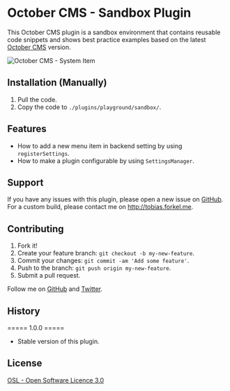 # October CMS - Sandbox Plugin
This October CMS plugin is a sandbox environment that contains reusable code snippets and shows best practice examples based on the latest [October CMS](https://octobercms.com) version.

![October CMS - System Item](https://i.ibb.co/yVjHvZ6/backend-system-settings-update-playground-sandbox-settings-2020-04-02-14-51-45.gif)

## Installation (Manually)
1. Pull the code.
2. Copy the code to `./plugins/playground/sandbox/`.

## Features
* How to add a new menu item in backend setting by using `registerSettings`.
* How to make a plugin configurable by using `SettingsManager`.

## Support
If you have any issues with this plugin, please open a new issue on [GitHub](https://github.com/tobias-forkel/october-cms-playground/issues). For a custom build, please contact me on http://tobias.forkel.me.

## Contributing
1. Fork it!
2. Create your feature branch: `git checkout -b my-new-feature`.
3. Commit your changes: `git commit -am 'Add some feature'`.
4. Push to the branch: `git push origin my-new-feature`.
5. Submit a pull request.

Follow me on [GitHub](https://github.com/tobias-forkel) and [Twitter](https://twitter.com/tobiasforkel).

## History
===== 1.0.0 =====
* Stable version of this plugin.

## License
[OSL - Open Software Licence 3.0](http://opensource.org/licenses/osl-3.0.php)
